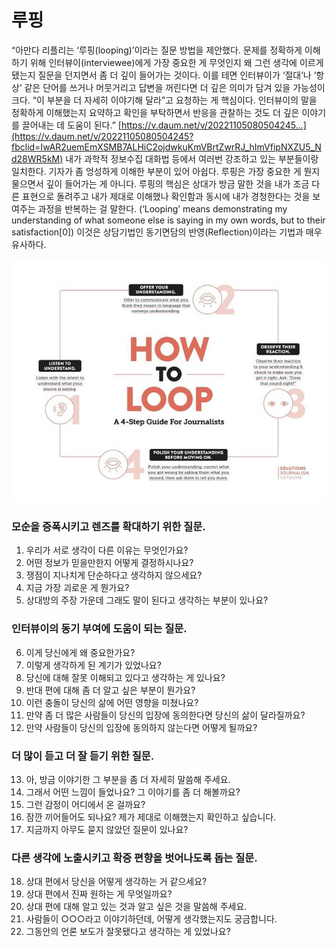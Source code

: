 # 루핑

“아만다 리플리는 ‘루핑(looping)’이라는 질문 방법을 제안했다. 문제를 정확하게 이해하기 위해 인터뷰이(interviewee)에게 가장 중요한 게 무엇인지 왜 그런 생각에 이르게 됐는지 질문을 던지면서 좀 더 깊이 들어가는 것이다. 이를 테면 인터뷰이가 ‘절대’나 ‘항상’ 같은 단어를 쓰거나 머뭇거리고 답변을 꺼린다면 더 깊은 의미가 담겨 있을 가능성이 크다. “이 부분을 더 자세히 이야기해 달라”고 요청하는 게 핵심이다. 인터뷰이의 말을 정확하게 이해했는지 요약하고 확인을 부탁하면서 반응을 관찰하는 것도 더 깊은 이야기를 끌어내는 데 도움이 된다.”
[https://v.daum.net/v/20221105080504245…](https://v.daum.net/v/20221105080504245?fbclid=IwAR2uemEmXSMB7ALHiC2ojdwkuKmVBrtZwrRJ_hImVfipNXZU5_Nd28WR5kM) 
내가 과학적 정보수집 대화법 등에서 여러번 강조하고 있는 부분들이랑 일치한다. 기자가 좀 엉성하게 이해한 부분이 있어 아쉽다.
루핑은 가장 중요한 게 뭔지 물으면서 깊이 들어가는 게 아니다. 루핑의 핵심은 상대가 방금 말한 것을 내가 조금 다른 표현으로 돌려주고 내가 제대로 이해했나 확인함과 동시에 내가 경청한다는 것을 보여주는 과정을 반복하는 걸 말한다. (‘Looping’ means demonstrating my understanding of what someone else is saying in my own words, but to their satisfaction[0]) 이것은 상담기법인 동기면담의 반영(Reflection)이라는 기법과 매우 유사하다.

![](Assets/R658x0.q70.jpg)

### 모순을 증폭시키고 렌즈를 확대하기 위한 질문.
1. 우리가 서로 생각이 다른 이유는 무엇인가요?
2. 어떤 정보가 믿을만한지 어떻게 결정하시나요?
3. 쟁점이 지나치게 단순하다고 생각하지 않으세요?
4. 지금 가장 괴로운 게 뭔가요?
5. 상대방의 주장 가운데 그래도 말이 된다고 생각하는 부분이 있나요?

### 인터뷰이의 동기 부여에 도움이 되는 질문.
6. 이게 당신에게 왜 중요한가요?
7. 이렇게 생각하게 된 계기가 있었나요?
8. 당신에 대해 잘못 이해되고 있다고 생각하는 게 있나요?
9. 반대 편에 대해 좀 더 알고 싶은 부분이 뭔가요?
10. 이런 충돌이 당신의 삶에 어떤 영향을 미쳤나요?
11. 만약 좀 더 많은 사람들이 당신의 입장에 동의한다면 당신의 삶이 달라질까요?
12. 만약 사람들이 당신의 입장에 동의하지 않는다면 어떻게 될까요?

### 더 많이 듣고 더 잘 듣기 위한 질문.
13. 아, 방금 이야기한 그 부분을 좀 더 자세히 말씀해 주세요.
14. 그래서 어떤 느낌이 들었나요? 그 이야기를 좀 더 해볼까요?
15. 그런 감정이 어디에서 온 걸까요?
16. 잠깐 끼어들어도 되나요? 제가 제대로 이해했는지 확인하고 싶습니다.
17. 지금까지 아무도 묻지 않았던 질문이 있나요?

### 다른 생각에 노출시키고 확증 편향을 벗어나도록 돕는 질문.
18. 상대 편에서 당신을 어떻게 생각하는 거 같으세요?
19. 상대 편에서 진짜 원하는 게 무엇일까요?
20. 상대 편에 대해 알고 있는 것과 알고 싶은 것을 말씀해 주세요.
21. 사람들이 ○○○라고 이야기하던데, 어떻게 생각했는지도 궁금합니다.
22. 그동안의 언론 보도가 잘못됐다고 생각하는 게 있었나요?
